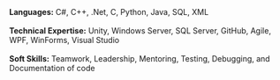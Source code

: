 <div>
<b>Languages:</b> C#, C++, .Net, C, Python, Java, SQL, XML<br><br>
<b>Technical Expertise:</b> Unity, Windows Server, SQL Server, GitHub, Agile, WPF, WinForms, Visual Studio<br><br>
<b>Soft Skills:</b> Teamwork, Leadership, Mentoring, Testing, Debugging, and Documentation of code<br><br>
</div>

<!--## Github stats-->

<!--![Anurag's github stats](https://github-readme-stats.vercel.app/api?username=zerodowned&count_private=true&show_icons=true)-->
<!--

<br>
<br>
<br>
How to make your own GitHub Profile Readme like this

[How To Create A GitHub Profile README](https://aboutmonica.com/blog/how-to-create-a-github-profile-readme/) <br>
  [GitHub Markdown Language Guide](https://github.com/adam-p/markdown-here/wiki/Markdown-Cheatsheet#links)<br>
[For the button images](https://shields.io/)<br>
-->
